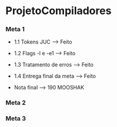 # ProjetoCompiladores

### Meta 1
*   1.1 Tokens JUC --> Feito
*   1.2 Flags -l e -e1 --> Feito
*   1.3 Tratamento de erros --> Feito
*   1.4 Entrega final da meta --> Feito

* Nota final --> 190 MOOSHAK


### Meta 2




### Meta 3
